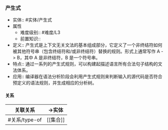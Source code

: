 ###  产生式 
- 实体:: #实体/产生式 
- 属性
	- 难度级别:: #难度/L3
	- 前置知识::
- 定义:: 产生式是上下文无关文法的基本组成部分，它定义了一个非终结符如何被其他符号串（包含终结符和/或非终结符）替换的规则。形式上通常写作 A -> B，其中 A 是非终结符，B 是一个符号串。
- 特点:: 通过一系列的产生式规则，可以构建起描述语言所有合法句子结构的文法体系。
- 应用:: 编译器在语法分析阶段会利用产生式规则来判断输入的源代码是否符合预定义的语法规则，并生成相应的分析树。
#### 关系
| 关联关系 | ->实体 |
| ---- | ---- |
| #关系/type-of | [[集合]] |